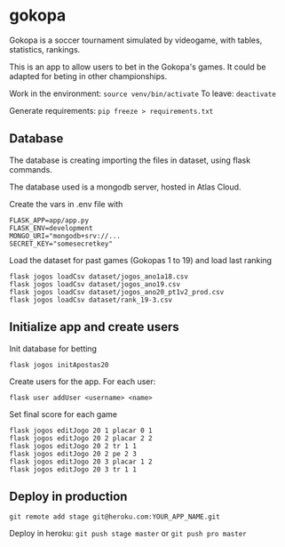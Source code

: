 # gokopa
Gokopa is a soccer tournament simulated by videogame, with tables, statistics, rankings.

This is an app to allow users to bet in the Gokopa's games. It could be adapted for beting in other championships.

Work in the environment: `source venv/bin/activate`
To leave: `deactivate`

Generate requirements: `pip freeze > requirements.txt`

## Database

The database is creating importing the files in dataset, using flask commands.

The database used is a mongodb server, hosted in Atlas Cloud.

Create the vars in .env file with 

```
FLASK_APP=app/app.py
FLASK_ENV=development
MONGO_URI="mongodb+srv://...
SECRET_KEY="somesecretkey"
```

Load the dataset for past games (Gokopas 1 to 19) and load last ranking

```
flask jogos loadCsv dataset/jogos_ano1a18.csv
flask jogos loadCsv dataset/jogos_ano19.csv
flask jogos loadCsv dataset/jogos_ano20_pt1v2_prod.csv
flask jogos loadCsv dataset/rank_19-3.csv
```

## Initialize app and create users


Init database for betting

```
flask jogos initApostas20
```

Create users for the app. For each user:

```
flask user addUser <username> <name>
```

Set final score for each game

```
flask jogos editJogo 20 1 placar 0 1
flask jogos editJogo 20 2 placar 2 2
flask jogos editJogo 20 2 tr 1 1
flask jogos editJogo 20 2 pe 2 3
flask jogos editJogo 20 3 placar 1 2
flask jogos editJogo 20 3 tr 1 1
```


## Deploy in production

`git remote add stage git@heroku.com:YOUR_APP_NAME.git`

Deploy in heroku: `git push stage master` or `git push pro master`
